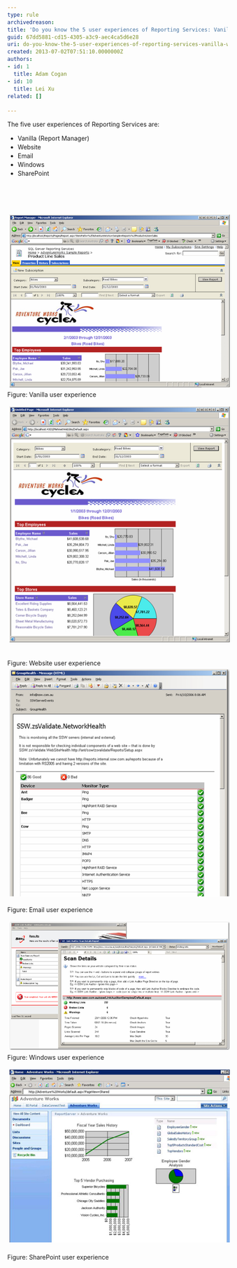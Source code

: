 ```yaml
---
type: rule
archivedreason: 
title: 'Do you know the 5 user experiences of Reporting Services: Vanilla, Website, Email, Windows and SharePoint'
guid: 67dd5881-cd15-4305-a3c9-aec4ca5d6e28
uri: do-you-know-the-5-user-experiences-of-reporting-services-vanilla-website-email-windows-and-sharepoint
created: 2013-07-02T07:51:10.0000000Z
authors:
- id: 1
  title: Adam Cogan
- id: 10
  title: Lei Xu
related: []

---
```



​The five user experiences of Reporting Services are:<div><ul><li><span style="line-height:20px;">Vanilla</span><span style="line-height:20px;"> (Report Manager)</span></li><li><span style="line-height:20px;">Website</span></li><li><span style="line-height:20px;">Email</span></li><li><span style="line-height:20px;">Windows</span></li><li><span style="line-height:20px;">SharePoint​</span></li></ul></div>
<br><excerpt class='endintro'></excerpt><br>
<p>​<img class="ssw-rteStyle-ImageArea" alt="ReportingServicesVanillaExample.jpg" src="ReportingServicesVanillaExample.jpg" style="margin:5px;width:650px;" /><span class="ssw-rteStyle-FigureNormal">Figure: Vanilla user experience</span></p><p><img class="ssw-rteStyle-ImageArea" alt="ReportingServicesWebsiteUExample.jpg" src="ReportingServicesWebsiteUExample.jpg" style="margin:5px;" /> </p><p><span class="ssw-rteStyle-FigureNormal">​​Figure: Website user experience</span><img class="ssw-rteStyle-ImageArea" alt="ReportingServicesEmailUExample.jpg" src="ReportingServicesEmailUExample.jpg" style="margin:5px;width:563px;" /></p><p><span class="ssw-rteStyle-FigureNormal">Figure: Email user experience</span></p><p><img class="ssw-rteStyle-ImageArea" src="ReportingServicesWindowsUExample.jpg" alt="" style="margin:5px;width:650px;" /><br><span class="ssw-rteStyle-FigureNormal">Figure: Windows user experience</span></p><p><img class="ssw-rteStyle-ImageArea" alt="ReportingServicesSharePointReportingUI.jpg" src="ReportingServicesSharePointReportingUI.jpg" style="margin:5px;" /> <br><span class="ssw-rteStyle-FigureNormal">Figure: SharePoint user experience</span></p>



